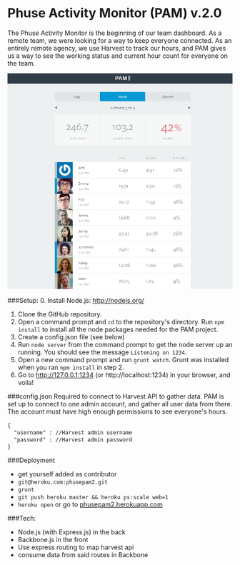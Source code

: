 Phuse Activity Monitor (PAM) v.2.0
====================================

The Phuse Activity Monitor is the beginning of our team dashboard. As a remote team, we were looking for a way to keep everyone connected. As an entirely remote agency, we use Harvest to track our hours, and PAM gives us a way to see the working status and current hour count for everyone on the team. 

![PAM at the Phuse](./pam_screenshot.png "PAM at the Phuse")

###Setup:
0. Install Node.js: http://nodejs.org/
1. Clone the GitHub repository.
2. Open a command prompt and `cd` to the repository's directory. Run `npm install` to install all the node packages needed for the PAM project.
3. Create a config.json file (see below)
4. Run `node server` from the command prompt to get the node server up an running. You should see the message `Listening on 1234`.
5. Open a new command prompt and run `grunt watch`. Grunt was installed when you ran `npm install` in step 2.
6. Go to http://127.0.0.1:1234 (or http://localhost:1234) in your browser, and voila!

###config.json
Required to connect to Harvest API to gather data. PAM is set up to connect to one admin account, and gather all user data from there. The account must have high enough permissions to see everyone's hours.

    {
      "username" : //Harvest admin username
      "password" : //Harvest admin password
    }

###Deployment

- get yourself added as contributor
- `git@heroku.com:phusepam2.git`
- `grunt`
- `git push heroku master && heroku ps:scale web=1`
- `heroku open` or go to [phusepam2.herokuapp.com](http://phusepam2.herokuapp.com/)

###Tech:
- Node.js (with Express.js) in the back
- Backbone.js in the front
- Use express routing to map harvest api
- consume data from said routes in Backbone